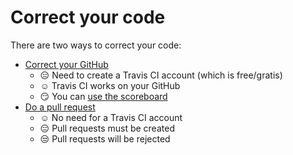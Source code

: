 # Correct your code

There are two ways to correct your code:

 * [Correct your GitHub](correct_your_github.md)
    * :expressionless: Need to create a Travis CI account (which is free/gratis)
    * :relaxed: Travis CI works on your GitHub
    * :smirk: You can [use the scoreboard](use_the_scoreboard.md)
 * [Do a pull request](do_a_pull_request.md)
    * :relaxed: No need for a Travis CI account
    * :expressionless: Pull requests must be created
    * :unamused: Pull requests will be rejected

